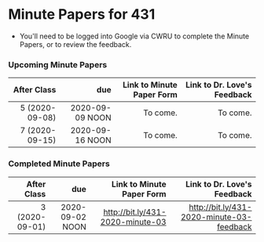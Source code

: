 # Minute Papers for 431

- You'll need to be logged into Google via CWRU to complete the Minute Papers, or to review the feedback.

### Upcoming Minute Papers

After Class | due | Link to Minute Paper Form | Link to Dr. Love's Feedback
----------: | ------: | --------: | ----------:
5 (2020-09-08) | 2020-09-09 NOON | To come. | To come.
7 (2020-09-15) | 2020-09-16 NOON | To come. | To come.

### Completed Minute Papers

After Class | due | Link to Minute Paper Form | Link to Dr. Love's Feedback
----------: | ------: | --------: | ----------:
3 (2020-09-01) | 2020-09-02 NOON | http://bit.ly/431-2020-minute-03 | http://bit.ly/431-2020-minute-03-feedback

